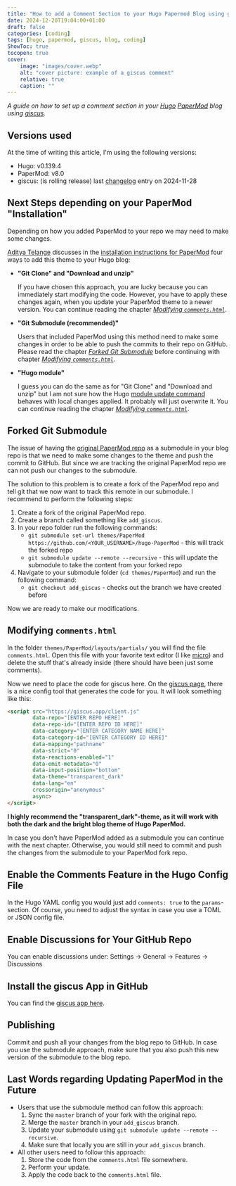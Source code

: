 ```yaml
---
title: "How to add a Comment Section to your Hugo Papermod Blog using giscus"
date: 2024-12-20T19:04:00+01:00
draft: false
categories: [coding]
tags: [hugo, papermod, giscus, blog, coding]
ShowToc: true
tocopen: true
cover:
    image: "images/cover.webp"
    alt: "cover picture: example of a giscus comment"
    relative: true
    caption: ""
---
```


*A guide on how to set up a comment section in your [Hugo](https://gohugo.io/) [PaperMod](https://github.com/adityatelange/hugo-PaperMod) blog using [giscus](https://github.com/giscus/giscus).*

<!--more-->


## Versions used

At the time of writing this article, I'm using the following versions:
* Hugo: v0.139.4
* PaperMod: v8.0
* giscus: (is rolling release) last [changelog](https://github.com/giscus/giscus/blob/main/CHANGELOG.md) entry on 2024-11-28


## Next Steps depending on your PaperMod "Installation"
Depending on how you added PaperMod to your repo we may need to make some changes.

[Aditya Telange](https://github.com/adityatelange) discusses in the [installation instructions for PaperMod](https://github.com/adityatelange/hugo-PaperMod/wiki/Installation) four ways to add this theme to your Hugo blog:
* **"Git Clone" and "Download and unzip"**

    If you have chosen this approach, you are lucky because you can immediately start modifying the code. However, you have to apply these changes again, when you update your PaperMod theme to a newer version. You can continue reading the chapter [*Modifying `comments.html`*](./#modifying-commentshtml).
    
* **"Git Submodule (recommended)"**

    Users that included PaperMod using this method need to make some changes in order to be able to push the commits to their repo on GitHub.
    Please read the chapter [*Forked Git Submodule*](./#forked-git-submodule) before continuing with chapter [*Modifying `comments.html`*](./#modifying-commentshtml).
    
* **"Hugo module"**

    I guess you can do the same as for "Git Clone" and "Download and unzip" but I am not sure how the Hugo [module update command](https://gohugo.io/hugo-modules/use-modules/#update-all-modules) behaves with local changes applied. It probably will just overwrite it. You can continue reading the chapter [*Modifying `comments.html`*](./#modifying-commentshtml).


## Forked Git Submodule
The issue of having the [original PaperMod repo](https://github.com/adityatelange/hugo-PaperMod) as a submodule in your blog repo is that we need to make some changes to the theme and push the commit to GitHub. But since we are tracking the original PaperMod repo we can not push our changes to the submodule.

The solution to this problem is to create a fork of the PaperMod repo and tell git that we now want to track this remote in our submodule. I recommend to perform the following steps:
1. Create a fork of the original PaperMod repo.
2. Create a branch called something like `add_giscus`.
3. In your repo folder run the following commands:
    * `git submodule set-url themes/PaperMod https://github.com/<YOUR_USERNAME>/hugo-PaperMod` - this will track the forked repo
    * `git submodule update --remote --recursive` - this will update the submodule to take the content from your forked repo
4. Navigate to your submodule folder (`cd themes/PaperMod`) and run the following command:
    * `git checkout add_giscus` - checks out the branch we have created before

Now we are ready to make our modifications.

## Modifying `comments.html`
In the folder `themes/PaperMod/layouts/partials/` you will find the file `comments.html`. Open this file with your favorite text editor (I like [micro](https://micro-editor.github.io/)) and delete the stuff that's already inside (there should have been just some comments).

Now we need to place the code for giscus here. On the [giscus page](https://giscus.app/), there is a nice config tool that generates the code for you. It will look something like this:
```html
<script src="https://giscus.app/client.js"
        data-repo="[ENTER REPO HERE]"
        data-repo-id="[ENTER REPO ID HERE]"
        data-category="[ENTER CATEGORY NAME HERE]"
        data-category-id="[ENTER CATEGORY ID HERE]"
        data-mapping="pathname"
        data-strict="0"
        data-reactions-enabled="1"
        data-emit-metadata="0"
        data-input-position="bottom"
        data-theme="transparent_dark"
        data-lang="en"
        crossorigin="anonymous"
        async>
</script>
```

**I highly recommend the "transparent_dark"-theme, as it will work with both the dark and the bright blog theme of Hugo PaperMod.**

In case you don't have PaperMod added as a submodule you can continue with the next chapter. Otherwise, you would still need to commit and push the changes from the submodule to your PaperMod fork repo.


## Enable the Comments Feature in the Hugo Config File
In the Hugo YAML config you would just add `comments: true` to the `params`-section. Of course, you need to adjust the syntax in case you use a TOML or JSON config file.


## Enable Discussions for Your GitHub Repo
You can enable discussions under: Settings &rarr; General &rarr; Features &rarr; Discussions


## Install the giscus App in GitHub
You can find the [giscus app here](https://github.com/apps/giscus).


## Publishing
Commit and push all your changes from the blog repo to GitHub. In case you use the submodule approach, make sure that you also push this new version of the submodule to the blog repo.


## Last Words regarding Updating PaperMod in the Future
* Users that use the submodule method can follow this approach:
    1. Sync the `master` branch of your fork with the original repo.
    2. Merge the `master` branch in your `add_giscus` branch.
    3. Update your submodule using `git submodule update --remote --recursive`.
    4. Make sure that locally you are still in your `add_giscus` branch.
* All other users need to follow this approach:
    1. Store the code from the `comments.html` file somewhere.
    2. Perform your update.
    3. Apply the code back to the `comments.html` file.
